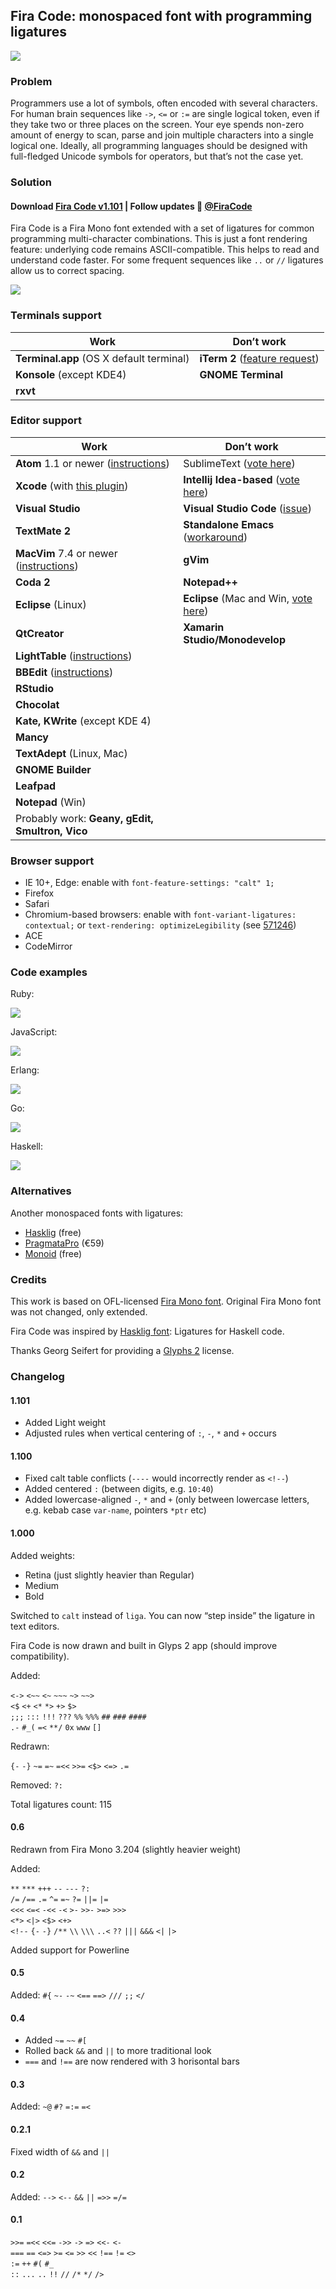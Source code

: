 ## Fira Code: monospaced font with programming ligatures

<img src="https://dl.dropboxusercontent.com/u/561580/imgs/fira_code_logo.svg">

### Problem

Programmers use a lot of symbols, often encoded with several characters. For human brain sequences like `->`, `<=` or `:=` are single logical token, even if they take two or three places on the screen. Your eye spends non-zero amount of energy to scan, parse and join multiple characters into a single logical one. Ideally, all programming languages should be designed with full-fledged Unicode symbols for operators, but that’s not the case yet.

### Solution

#### Download [Fira Code v1.101](https://github.com/tonsky/FiraCode/releases/download/1.101/FiraCode_1.101.zip) | Follow updates 📢 [@FiraCode](https://twitter.com/FiraCode)


Fira Code is a Fira Mono font extended with a set of ligatures for common programming multi-character combinations. This is just a font rendering feature: underlying code remains ASCII-compatible. This helps to read and understand code faster. For some frequent sequences like `..` or `//` ligatures allow us to correct spacing.

<img src="./showcases/all_ligatures.png" />

### Terminals support

Work | Don’t work
------- | ---------------
**Terminal.app** (OS X default terminal) | **iTerm 2** ([feature request](https://gitlab.com/gnachman/iterm2/issues/3568))
**Konsole** (except KDE4) | **GNOME Terminal**
 | **rxvt**

### Editor support

Work | Don’t work
--------|----------------
**Atom** 1.1 or newer ([instructions](https://github.com/tonsky/FiraCode/wiki/Atom-instructions)) | SublimeText ([vote here](http://sublimetext.userecho.com/topic/1030059-does-sublimetext-support-programming-ligatures-fontlike-fira-code/))
**Xcode** (with [this plugin](https://github.com/robertvojta/LigatureXcodePlugin)) | **Intellij Idea-based** ([vote here](https://youtrack.jetbrains.com/issue/IDEA-127539))
**Visual Studio** | **Visual Studio Code** ([issue](https://github.com/Microsoft/vscode/issues/192))
**TextMate 2** | **Standalone Emacs** ([workaround](https://github.com/tonsky/FiraCode/wiki/Setting-up-Emacs))
**MacVim** 7.4 or newer ([instructions](https://github.com/tonsky/FiraCode/wiki/MacVim-instructions)) | **gVim**
**Coda 2** | **Notepad++**
**Eclipse** (Linux) | **Eclipse** (Mac and Win, [vote here](https://bugs.eclipse.org/bugs/show_bug.cgi?id=398656))
**QtCreator** | **Xamarin Studio/Monodevelop**
**LightTable** ([instructions](https://github.com/tonsky/FiraCode/wiki/LightTable-instructions)) | 
**BBEdit** ([instructions](https://github.com/tonsky/FiraCode/wiki/BBEdit-instructions)) |
**RStudio** |
**Chocolat** |
**Kate, KWrite** (except KDE 4) |
**Mancy** |
**TextAdept** (Linux, Mac) |
**GNOME Builder** |
**Leafpad** |
**Notepad** (Win) |
Probably work: **Geany, gEdit, Smultron, Vico** |

### Browser support

- IE 10+, Edge: enable with `font-feature-settings: "calt" 1;`
- Firefox
- Safari
- Chromium-based browsers: enable with  `font-variant-ligatures: contextual;` or `text-rendering: optimizeLegibility` (see [571246](https://code.google.com/p/chromium/issues/detail?q=font-variant-ligatures&id=571246&thanks=571246&ts=1450553433&))
- ACE
- CodeMirror

### Code examples

Ruby:

<img src="./showcases/ruby.png" />

JavaScript:

<img src="./showcases/javascript.png" />

Erlang:

<img src="./showcases/erlang.png" />

Go:

<img src="./showcases/go.png" />

Haskell:

<img src="./showcases/haskell.png" />

### Alternatives

Another monospaced fonts with ligatures:

- [Hasklig](https://github.com/i-tu/Hasklig) (free)
- [PragmataPro](http://www.fsd.it/fonts/pragmatapro.htm) (€59)
- [Monoid](http://larsenwork.com/monoid/) (free)

### Credits

This work is based on OFL-licensed [Fira Mono font](https://github.com/mozilla/Fira). Original Fira Mono font was not changed, only extended.

Fira Code was inspired by [Hasklig font](https://github.com/i-tu/Hasklig): Ligatures for Haskell code.

Thanks Georg Seifert for providing a [Glyphs 2](https://glyphsapp.com) license.

### Changelog

#### 1.101

- Added Light weight
- Adjusted rules when vertical centering of `:`, `-`, `*` and `+` occurs


#### 1.100

- Fixed calt table conflicts (`----` would incorrectly render as `<!--`)
- Added centered `:` (between digits, e.g. `10:40`)
- Added lowercase-aligned `-`, `*` and `+` (only between lowercase letters, e.g. kebab case `var-name`, pointers `*ptr` etc)


#### 1.000

Added weights:

- Retina (just slightly heavier than Regular)
- Medium
- Bold

Switched to `calt` instead of `liga`. You can now “step inside” the ligature in text editors.

Fira Code is now drawn and built in Glyps 2 app (should improve compatibility).

Added:

`<->` `<~~` `<~` `~~~` `~>` `~~>`  
`<$` `<+` `<*` `*>` `+>` `$>`  
`;;;` `:::` `!!!` `???` `%%` `%%%` `##` `###` `####`  
`.-` `#_(` `=<`  `**/` `0x` `www` `[]` 

Redrawn:

`{-` `-}` `~=` `=~` `=<<` `>>=` `<$>` `<=>` `.=`

Removed: `?:`

Total ligatures count: 115


#### 0.6

Redrawn from Fira Mono 3.204 (slightly heavier weight)

Added:

`**` `***` `+++` `--` `---` `?:`  
`/=` `/==` `.=` `^=` `=~` `?=` `||=` `|=`  
`<<<` `<=<` `-<<` `-<` `>-` `>>-` `>=>` `>>>`  
`<*>` `<|>` `<$>` `<+>`  
`<!--` `{-` `-}` `/**`  `\\` `\\\`
`..<` `??` `|||` `&&&` `<|` `|>`  
  
Added support for Powerline


#### 0.5

Added: `#{` `~-` `-~` `<==` `==>` `///` `;;` `</`


#### 0.4

- Added `~=` `~~` `#[`
- Rolled back `&&` and `||` to more traditional look
- `===` and `!==` are now rendered with 3 horisontal bars


#### 0.3

Added: `~@` `#?` `=:=` `=<`


#### 0.2.1

Fixed width of `&&` and `||`


#### 0.2

Added: `-->` `<--` `&&` `||` `=>>` `=/=`


#### 0.1

`>>=` `=<<` `<<=` `->>` `->` `=>` `<<-` `<-`  
`===` `==` `<=>` `>=` `<=` `>>` `<<` `!==` `!=` `<>`  
`:=` `++` `#(` `#_`  
`::` `...` `..` `!!` `//` `/*` `*/` `/>`  
